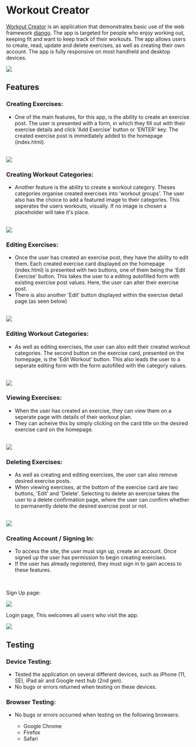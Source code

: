 # Workout Creator

<a href="https://create-workout-app.herokuapp.com">Workout Creator</a> is an application that demonstrates basic use of the web framework <a href="https://www.djangoproject.com/">django</a>. The app is targeted for people who enjoy working out, keeping fit and want to keep track of their workouts. The app allows users to create, read, update and delete exercises, as well as creating their own account. The app is fully responsive on most handheld and desktop devices.

<img src="media/images/INDEX.png"> 

## Features

### Creating Exercises:
<ul>
  <li>One of the main features, for this app, is the ability to create an exercise post. The user is presented with a form, in which they fill out with their exercise details and click 'Add Exercise' button or 'ENTER' key. The created exercise post is immediately added to the homepage (index.html).</li>
</ul>
<br>
<img src="media/images/CREATE_EXERCISE.png">
<br>

### Creating Workout Categories:
<ul>
  <li>Another feature is the ability to create a workout category. Theses categories organise created exercises into 'workout groups'. The user also has the choice to add a featured image to their categories. This seperates the users workouts, visually. If no image is chosen a placeholder will take it's place.</li>
</ul>
<br>
<img src="media/images/CREATE_WORKOUT.png">
<br>

### Editing Exercises:
<ul>
  <li>Once the user has created an exercise post, they have the ability to edit them. Each created exercise card displayed on the homepage (index.html) is presented with two buttons, one of them being the 'Edit Exercise' button. This takes the user to a editing autofilled form with existing exercise post values. Here, the user can alter their exercise post.</li>
 <li>There is also another 'Edit' button displayed within the exercise detail page.(as seen below)</li>
</ul>
<br>
<img src="media/images/EDIT_EXERCISE.png">
<br>

### Editing Workout Categories:
<ul>
  <li>As well as editing exercises, the user can also edit their created workout categories. The second button on the exercise card, presented on the homepage, is the 'Edit Workout' button. This also leads the user to a seperate editing form with the form autofilled with the category values.</li>
</ul>
<br>
<img src="media/images/EDIT_WORKOUT.png">
<br>

### Viewing Exercises:
<ul>
  <li>When the user has created an exercise, they can view them on a seperate page with details of their workout plan.</li> 
  <li>They can acheive this by simply clicking on the card title on the desired exercise card on the homepage.</li>
</ul>
<br>
<img src="media/images/EXERCISE_DETAIL.png">
<br>

### Deleting Exercises:
<ul>
  <li>As well as creating and editing exercises, the user can also remove desired exercise posts.</li>
  <li>When viewing exercises, at the bottom of the exercise card are two buttons, 'Edit' and 'Delete'. Selecting to delete an exercise takes the user to a delete confirmation page, where the user can confirm whether to permanently delete the desired exercise post or not.</li>
</ul>
<br>
<img src="media/images/DELETE_EXERCISE.png">
<br>

### Creating Account / Signing In:
<ul>
  <li>To access the site, the user must sign up, create an account. Once signed up the user has permission to begin creating exercises.</li>
  <li>If the user has already registered, they must sign in to gain access to these features.</li>
</ul>
<br>
<p>Sign Up page:</p>
<img src="media/images/SIGN_UP.png">
<br>
<p>Login page, This welcomes all users who visit the app:</p>
<img src="media/images/SIGN_IN.png">
<br>

## Testing

### Device Testing:
<ul>
  <li>Tested the application on several different devices, such as iPhone (11, SE), iPad air and Google nest hub (2nd gen).</li>
  <li>No bugs or errors returned when testing on these devices.</li>
</ul>

### Browser Testing:
<ul>
  <li>No bugs or errors occurred when testing on the following browsers:</li>
  <ul>
    <li>Google Chrome</li>
    <li>Firefox</li>
    <li>Safari</li>
  </ul>
</ul>



